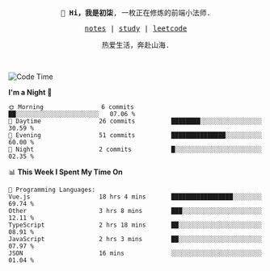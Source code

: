 <p align="center">
  <samp>
    <span><strong>👋 Hi，我是初柒</strong>,</span>
    <span>一枚正在修炼的前端小法师.</span>
  </samp>
</p>

<p align="center">
  <samp>
    <a href="https://www.wolai.com/dec-seven/wyPFvMTwAcD9muc6RMfThB">notes</a> |
    <a href="https://github.com/dec-seven/fe-study">study</a> |
    <a href="https://leetcode.cn/u/dec-seven/">leetcode</a>
  </samp>
</p>
<p align="center">
  <samp>
    <span>热爱生活，奔赴山海.</span>
  </samp>
</p>
<br>

<!--START_SECTION:waka-->
![Code Time](http://img.shields.io/badge/Code%20Time-641%20hrs%2059%20mins-blue)

**I'm a Night 🦉** 

```text
🌞 Morning                6 commits           ██░░░░░░░░░░░░░░░░░░░░░░░   07.06 % 
🌆 Daytime                26 commits          ████████░░░░░░░░░░░░░░░░░   30.59 % 
🌃 Evening                51 commits          ███████████████░░░░░░░░░░   60.00 % 
🌙 Night                  2 commits           █░░░░░░░░░░░░░░░░░░░░░░░░   02.35 % 
```


📊 **This Week I Spent My Time On** 

```text
💬 Programming Languages: 
Vue.js                   18 hrs 4 mins       █████████████████░░░░░░░░   69.74 % 
Other                    3 hrs 8 mins        ███░░░░░░░░░░░░░░░░░░░░░░   12.11 % 
TypeScript               2 hrs 18 mins       ██░░░░░░░░░░░░░░░░░░░░░░░   08.91 % 
JavaScript               2 hrs 3 mins        ██░░░░░░░░░░░░░░░░░░░░░░░   07.97 % 
JSON                     16 mins             ░░░░░░░░░░░░░░░░░░░░░░░░░   01.04 % 
```


<!--END_SECTION:waka-->

